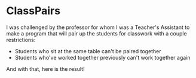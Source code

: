# ClassPairs
I was challenged by the professor for whom I was a Teacher's Assistant to make a program that will pair up the students for classwork with a couple restrictions:
* Students who sit at the same table can't be paired together
* Students who've worked together previously can't work together again

And with that, here is the result!
